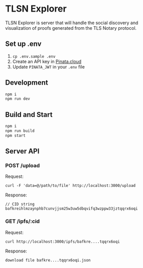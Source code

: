 # TLSN Explorer

TLSN Explorer is server that will handle the social discovery and visualization of proofs generated from the TLS Notary protocol.

## Set up .env
1. `cp .env.sample .env`
2. Create an API key in [Pinata.cloud](https://docs.pinata.cloud/quickstart/node-js#generate-your-api-keys)
3. Update `PINATA_JWT` in your `.env` file

## Development
```bash
npm i
npm run dev
```

## Build and Start
```bash
npm i
npm run build
npm start
```

## Server API

### POST /upload

Request:
```
curl -F 'data=@/path/to/file' http://localhost:3000/upload
```

Response:
```
// CID string
bafkreihlmzaynphb7cunvjjsm25w3uw5dbqvifq3wzppw33jztqqrx6oqi
```

### GET /ipfs/:cid

Request:
```
curl http://localhost:3000/ipfs/bafkre....tqqrx6oqi
```

Response:
```
download file bafkre....tqqrx6oqi.json
```